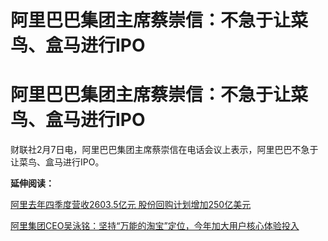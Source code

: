 # 阿里巴巴集团主席蔡崇信：不急于让菜鸟、盒马进行IPO

# 阿里巴巴集团主席蔡崇信：不急于让菜鸟、盒马进行IPO

财联社2月7日电，阿里巴巴集团主席蔡崇信在电话会议上表示，阿里巴巴不急于让菜鸟、盒马进行IPO。

**延伸阅读：**

[阿里去年四季度营收2603.5亿元
股份回购计划增加250亿美元](https://news.qq.com/rain/a/20240207A07RZ100)

[阿里集团CEO吴泳铭：坚持“万能的淘宝”定位，今年加大用户核心体验投入](https://news.qq.com/rain/a/20240207A08DMD00)

